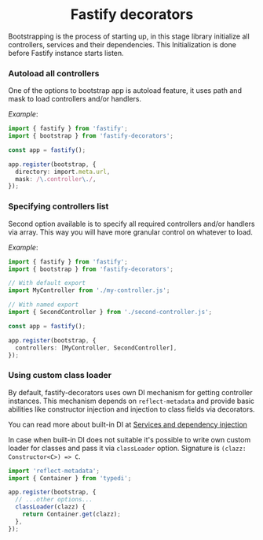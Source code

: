 <h1 style="text-align: center">Fastify decorators</h1>

Bootstrapping is the process of starting up, in this stage library initialize all controllers, services and their dependencies.
This Initialization is done before Fastify instance starts listen.

### Autoload all controllers

One of the options to bootstrap app is autoload feature, it uses path and mask to load controllers and/or handlers.

_Example_:

```typescript
import { fastify } from 'fastify';
import { bootstrap } from 'fastify-decorators';

const app = fastify();

app.register(bootstrap, {
  directory: import.meta.url,
  mask: /\.controller\./,
});
```

### Specifying controllers list

Second option available is to specify all required controllers and/or handlers via array. This way you will have more granular control on whatever to load.

_Example_:

```typescript
import { fastify } from 'fastify';
import { bootstrap } from 'fastify-decorators';

// With default export
import MyController from './my-controller.js';

// With named export
import { SecondController } from './second-controller.js';

const app = fastify();

app.register(bootstrap, {
  controllers: [MyController, SecondController],
});
```

### Using custom class loader

By default, fastify-decorators uses own DI mechanism for getting controller instances.
This mechanism depends on `reflect-metadata` and provide basic abilities like constructor injection and injection to class fields via decorators.

You can read more about built-in DI at [Services and dependency injection](Services%20and%20dependency%20injection.md)

In case when built-in DI does not suitable it's possible to write own custom loader for classes and pass it via `classLoader` option.
Signature is `(clazz: Constructor<C>) => C`.

```typescript
import 'reflect-metadata';
import { Container } from 'typedi';

app.register(bootstrap, {
  // ...other options...
  classLoader(clazz) {
    return Container.get(clazz);
  },
});
```
